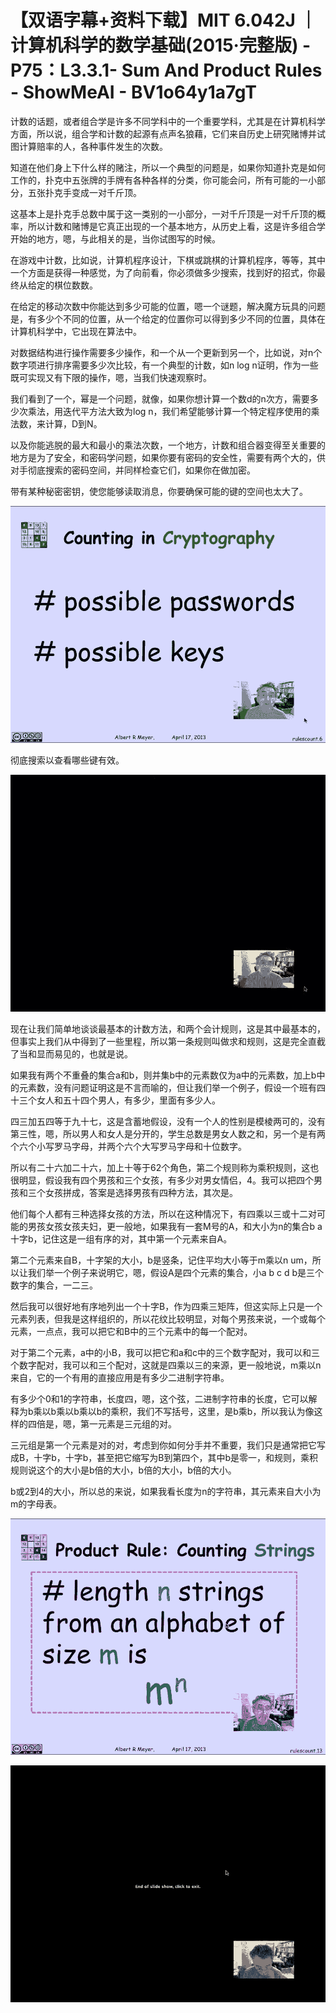 # 【双语字幕+资料下载】MIT 6.042J ｜ 计算机科学的数学基础(2015·完整版) - P75：L3.3.1- Sum And Product Rules - ShowMeAI - BV1o64y1a7gT

计数的话题，或者组合学是许多不同学科中的一个重要学科，尤其是在计算机科学方面，所以说，组合学和计数的起源有点声名狼藉，它们来自历史上研究赌博并试图计算赔率的人，各种事件发生的次数。

知道在他们身上下什么样的赌注，所以一个典型的问题是，如果你知道扑克是如何工作的，扑克中五张牌的手牌有各种各样的分类，你可能会问，所有可能的一小部分，五张扑克手变成一对千斤顶。

这基本上是扑克手总数中属于这一类别的一小部分，一对千斤顶是一对千斤顶的概率，所以计数和赌博是它真正出现的一个基本地方，从历史上看，这是许多组合学开始的地方，嗯，与此相关的是，当你试图写的时候。

在游戏中计数，比如说，计算机程序设计，下棋或跳棋的计算机程序，等等，其中一个方面是获得一种感觉，为了向前看，你必须做多少搜索，找到好的招式，你最终从给定的棋位数数。

在给定的移动次数中你能达到多少可能的位置，嗯一个谜题，解决魔方玩具的问题是，有多少个不同的位置，从一个给定的位置你可以得到多少不同的位置，具体在计算机科学中，它出现在算法中。

对数据结构进行操作需要多少操作，和一个从一个更新到另一个，比如说，对n个数字项进行排序需要多少次比较，有一个典型的计数，如n log n证明，作为一些既可实现又有下限的操作，嗯，当我们快速观察时。

我们看到了一个，幂是一个问题，就像，如果你想计算一个数d的n次方，需要多少次乘法，用迭代平方法大致为log n，我们希望能够计算一个特定程序使用的乘法数，来计算，D到N。

以及你能逃脱的最大和最小的乘法次数，一个地方，计数和组合器变得至关重要的地方是为了安全，和密码学问题，如果你要有密码的安全性，需要有两个大的，供对手彻底搜索的密码空间，并同样检查它们，如果你在做加密。

带有某种秘密密钥，使您能够读取消息，你要确保可能的键的空间也太大了。

![](img/84aacce626301c69e5075780308dd414_1.png)

彻底搜索以查看哪些键有效。

![](img/84aacce626301c69e5075780308dd414_3.png)

现在让我们简单地谈谈最基本的计数方法，和两个会计规则，这是其中最基本的，但事实上我们从中得到了一些里程，所以第一条规则叫做求和规则，这是完全直截了当和显而易见的，也就是说。

如果我有两个不重叠的集合a和b，则并集b中的元素数仅为a中的元素数，加上b中的元素数，没有问题证明这是不言而喻的，但让我们举一个例子，假设一个班有四十三个女人和五十四个男人，有多少，里面有多少人。

四三加五四等于九十七，这是含蓄地假设，没有一个人的性别是模棱两可的，没有第三性，嗯，所以男人和女人是分开的，学生总数是男女人数之和，另一个是有两个六个小写罗马字母，并两个六个大写罗马字母和十位数字。

所以有二十六加二十六，加上十等于62个角色，第二个规则称为乘积规则，这也很明显，假设我有四个男孩和三个女孩，有多少对男女情侣，4。我可以把四个男孩和三个女孩拼成，答案是选择男孩有四种方法，其次是。

他们每个人都有三种选择女孩的方法，所以在这种情况下，有四乘以三或十二对可能的男孩女孩女孩夫妇，更一般地，如果我有一套M号的A，和大小为n的集合b a十字b，记住这是一组有序的对，其中第一个元素来自A。

第二个元素来自B，十字架的大小，b是竖条，记住平均大小等于m乘以n um，所以让我们举一个例子来说明它，嗯，假设A是四个元素的集合，小a b c d b是三个数字的集合，一二三。

然后我可以很好地有序地列出一个十字B，作为四乘三矩阵，但这实际上只是一个元素列表，但我是这样组织的，所以花纹比较明显，对每个男孩来说，一个或每个元素，一点点，我可以把它和B中的三个元素中的每一个配对。

对于第二个元素，a中的小B，我可以把它和a和c中的三个数字配对，我可以和三个数字配对，我可以和三个配对，这就是四乘以三的来源，更一般地说，m乘以n来自，它的一个有用的直接应用是有多少二进制字符串。

有多少个0和1的字符串，长度四，嗯，这个弦，二进制字符串的长度，它可以解释为b乘以b乘以b乘以b的乘积，我们不写括号，这里，是b乘b，所以我认为像这样的四倍是，嗯，第一元素是三元组的对。

三元组是第一个元素是对的对，考虑到你如何分手并不重要，我们只是通常把它写成B，十字b，十字b，甚至把它缩写为B到第四个，其中b是零一，和规则，乘积规则说这个的大小是b倍的大小，b倍的大小，b倍的大小。

b或2到4的大小，所以总的来说，如果我看长度为n的字符串，其元素来自大小为m的字母表。

![](img/84aacce626301c69e5075780308dd414_5.png)

![](img/84aacce626301c69e5075780308dd414_6.png)